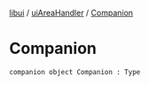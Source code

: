 [libui](../README.md) / [uiAreaHandler](README.md) / [Companion](-companion.md)

# Companion

`companion object Companion : Type`